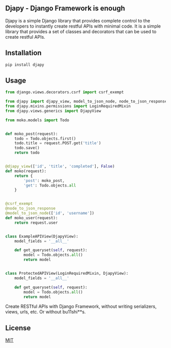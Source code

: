 ## Djapy - Django Framework is enough
Djapy is a simple Django library that provides complete control to the developers to instantly
create restful APIs with minimal code. It is a simple library that provides a set of classes
and decorators that can be used to create restful APIs.

## Installation
```bash
pip install djapy
```

## Usage

```python
from django.views.decorators.csrf import csrf_exempt

from djapy import djapy_view, model_to_json_node, node_to_json_response
from djapy.mixins.permissions import LoginRequiredMixin
from djapy.views.generics import DjapyView

from moko.models import Todo


def moko_post(request):
    todo = Todo.objects.first()
    todo.title = request.POST.get('title')
    todo.save()
    return todo


@djapy_view(['id', 'title', 'completed'], False)
def moko(request):
    return {
        'post': moko_post,
        'get': Todo.objects.all
    }


@csrf_exempt
@node_to_json_response
@model_to_json_node(['id', 'username'])
def moko_user(request):
    return request.user


class ExampleAPIView(DjapyView):
    model_fields = '__all__'

    def get_queryset(self, request):
        model = Todo.objects.all()
        return model


class ProtectedAPIView(LoginRequiredMixin, DjapyView):
    model_fields = '__all__'

    def get_queryset(self, request):
        model = Todo.objects.all()
        return model
```

Create RESTful APIs with Django Framework, without writing serializers, views, urls, etc. Or without bu11shi**s.


## License
[MIT](https://choosealicense.com/licenses/mit/)